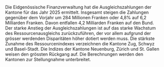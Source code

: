 <!--
                                Source URL: https://www.efv.admin.ch/efv/de/home/themen/finanzausgleich/aktuell.html
                                Page ID: 29
                                -->

                                
Die Eidgenössische Finanzverwaltung hat die Ausgleichszahlungen der Kantone für das Jahr 2025 ermittelt. Insgesamt steigen die Zahlungen gegenüber dem Vorjahr um 284 Millionen Franken oder 4,8% auf 6,2 Milliarden Franken. Davon entfallen 4,2 Milliarden Franken auf den Bund. Der starke Anstieg der Ausgleichszahlungen ist auf das starke Wachstum des Ressourcenausgleichs zurückzuführen, der vor allem aufgrund der grösser werdenden Disparitäten höher dotiert werden muss. Die stärkste Zunahme des Ressourcenindexes verzeichnen die Kantone Zug, Schwyz und Basel\-Stadt. Die Indizes der Kantone Neuenburg, Zürich und St. Gallen weisen den grössten Rückgang auf. Die Berechnungen werden den Kantonen zur Stellungnahme unterbreitet.


